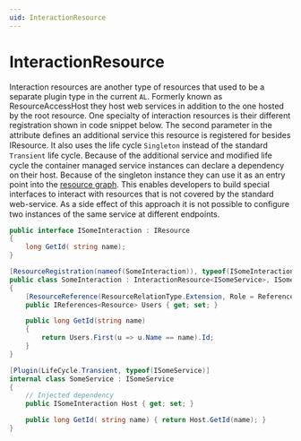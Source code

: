 ```yaml
---
uid: InteractionResource
---
```

# InteractionResource

Interaction resources are another type of resources that used to be a separate plugin type in the current `AL`. Formerly known as ResourceAccessHost they host web services in addition to the one hosted by the root resource. One specialty of interaction resources is their different registration shown in code snippet below. The second parameter in the attribute deﬁnes an additional service this resource is registered for besides IResource. It also uses the life cycle `Singleton` instead of the standard `Transient` life cycle. Because of the additional service and modiﬁed life cycle the container managed service instances can declare a dependency on their host. Because of the singleton instance they can use it as an entry point into the [resource graph](xref:ResourceObjectGraph). This enables developers to build special interfaces to interact with resources that is not covered by the standard web-service. As a side effect of this approach it is not possible to conﬁgure two instances of the same service at different endpoints.

```cs
public interface ISomeInteraction : IResource
{
    long GetId( string name);
}

[ResourceRegistration(nameof(SomeInteraction)), typeof(ISomeInteraction)]
public class SomeInteraction : InteractionResource<ISomeService>, ISomeInteraction
{
    [ResourceReference(ResourceRelationType.Extension, Role = ReferenceRole.Source]
    public IReferences<Resource> Users { get; set; }

    public long GetId(string name)
    {
        return Users.First(u => u.Name == name).Id;
    }
}

[Plugin(LifeCycle.Transient, typeof(ISomeService)]
internal class SomeService : ISomeService
{
    // Injected dependency 
    public ISomeInteraction Host { get; set; }

    public long GetId( string name) { return Host.GetId(name); }
}
```
